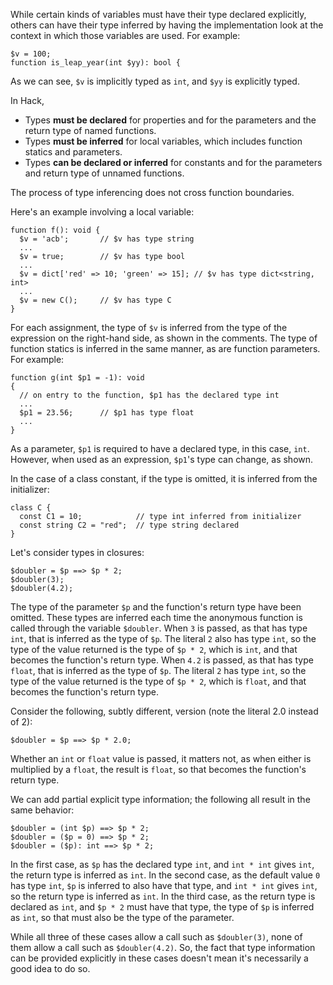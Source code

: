 While certain kinds of variables must have their type declared explicitly, others can have their type inferred by having the implementation
look at the context in which those variables are used.  For example:

```Hack
$v = 100;
function is_leap_year(int $yy): bool {
```

As we can see, `$v` is implicitly typed as `int`, and `$yy` is explicitly typed.

In Hack,
* Types **must be declared** for properties and for the parameters and the return type of named functions.
* Types **must be inferred** for local variables, which includes function statics and parameters.
* Types **can be declared or inferred** for constants and for the parameters and return type of unnamed functions.

The process of type inferencing does not cross function boundaries.

Here's an example involving a local variable:

```Hack
function f(): void {
  $v = 'acb';       // $v has type string
  ...
  $v = true;        // $v has type bool
  ...
  $v = dict['red' => 10; 'green' => 15]; // $v has type dict<string, int>
  ...
  $v = new C();     // $v has type C
}
```

For each assignment, the type of `$v` is inferred from the type of the expression on the right-hand side, as shown in the comments. The type
of function statics is inferred in the same manner, as are function parameters. For example:

```Hack
function g(int $p1 = -1): void
{
  // on entry to the function, $p1 has the declared type int
  ...
  $p1 = 23.56;      // $p1 has type float
  ...
}
```

As a parameter, `$p1` is required to have a declared type, in this case, `int`. However, when used as an expression, `$p1`'s type can change, as shown.

In the case of a class constant, if the type is omitted, it is inferred from the initializer:

```Hack
class C {
  const C1 = 10;            // type int inferred from initializer
  const string C2 = "red";  // type string declared
}
```

Let's consider types in closures:

```Hack
$doubler = $p ==> $p * 2;
$doubler(3);
$doubler(4.2);
```

The type of the parameter `$p` and the function's return type have been omitted. These types are inferred each time the anonymous function
is called through the variable `$doubler`. When `3` is passed, as that has type `int`, that is inferred as the type of `$p`. The literal `2`
also has type `int`, so the type of the value returned is the type of `$p * 2`, which is `int`, and that becomes the function's return type.
When `4.2` is passed, as that has type `float`, that is inferred as the type of `$p`. The literal `2` has type `int`, so the type of the value
returned is the type of `$p * 2`, which is `float`, and that becomes the function's return type.

Consider the following, subtly different, version (note the literal 2.0 instead of 2):

```Hack
$doubler = $p ==> $p * 2.0;
```

Whether an `int` or `float` value is passed, it matters not, as when either is multiplied by a `float`, the result is `float`, so that
becomes the function's return type.

We can add partial explicit type information; the following all result in the same behavior:

```Hack
$doubler = (int $p) ==> $p * 2;
$doubler = ($p = 0) ==> $p * 2;
$doubler = ($p): int ==> $p * 2;
```

In the first case, as `$p` has the declared type `int`, and `int * int` gives `int`, the return type is inferred as `int`. In the second
case, as the default value `0` has type `int`, `$p` is inferred to also have that type, and `int * int` gives `int`, so the return type
is inferred as `int`. In the third case, as the return type is declared as `int`, and `$p * 2` must have that type, the type of `$p` is
inferred as `int`, so that must also be the type of the parameter.

While all three of these cases allow a call such as `$doubler(3)`, none of them allow a call such as `$doubler(4.2)`. So, the fact that
type information can be provided explicitly in these cases doesn't mean it's necessarily a good idea to do so.
